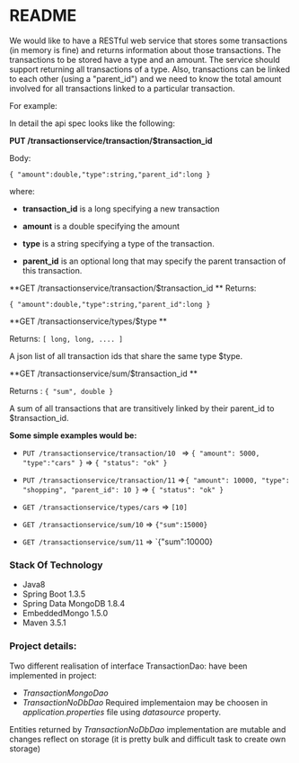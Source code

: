 # README #

We would like to have a RESTful web service that stores some transactions (in memory is fine)
and returns information about those transactions.
The transactions to be stored have a type and an amount. The service should support returning all
transactions of a type. Also, transactions can be linked to each other (using a "parent_id") and we
need to know the total amount involved for all transactions linked to a particular transaction.

For example:

In detail the api spec looks like the following:

**PUT /transactionservice/transaction/$transaction_id**

Body: 

 `{ "amount":double,"type":string,"parent_id":long } `
 
where:

 - **transaction_id** is a long specifying a new transaction
 
 - **amount** is a double specifying the amount
 
 - **type** is a string specifying a type of the transaction.
 
 - **parent_id** is an optional long that may specify the parent transaction of this transaction. 

**GET /transactionservice/transaction/$transaction_id **
Returns: 

`{ "amount":double,"type":string,"parent_id":long } `

**GET /transactionservice/types/$type **

Returns: `[ long, long, .... ]`
 
A json list of all transaction ids that share the same type $type.

**GET /transactionservice/sum/$transaction_id **

Returns : `{ "sum", double }`

A sum of all transactions that are transitively linked by their parent_id to $transaction_id.

**Some simple examples would be:**

- `PUT /transactionservice/transaction/10 ` => `{ "amount": 5000, "type":"cars" }` => `{ "status": "ok" } `

- `PUT /transactionservice/transaction/11` =>`{ "amount": 10000, "type": "shopping", "parent_id": 10 }` => `{ "status": "ok" } `

- `GET /transactionservice/types/cars` => `[10]`

- `GET /transactionservice/sum/10` => `{"sum":15000} `

- `GET /transactionservice/sum/11` => `{"sum":10000} 

### Stack Of Technology ###

* Java8
* Spring Boot 1.3.5
* Spring Data MongoDB 1.8.4
* EmbeddedMongo 1.5.0
* Maven 3.5.1 

### Project details: ###

Two different realisation of interface TransactionDao: have been implemented in project:
  
* *TransactionMongoDao*
* *TransactionNoDbDao*
Required implementaion may be choosen in *application.properties* file using *datasource* property.

Entities returned by *TransactionNoDbDao* implementation are mutable and changes reflect on storage (it is pretty bulk and difficult task to create own storage)